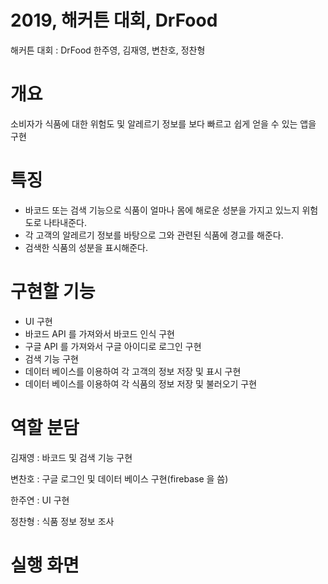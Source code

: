 # 2019, 해커튼 대회, DrFood
해커튼 대회 : DrFood
한주영, 김재영, 변찬호, 정찬형

# 개요
소비자가 식품에 대한 위험도 및 알레르기 정보를 보다 빠르고 쉽게 얻을 수 있는 앱을 구현

# 특징
* 바코드 또는 검색 기능으로 식품이 얼마나 몸에 해로운 성분을 가지고 있느지 위험도로 나타내준다.
* 각 고객의 알레르기 정보를 바탕으로 그와 관련된 식품에 경고를 해준다.
* 검색한 식품의 성분을 표시해준다.

# 구현할 기능
* UI 구현
* 바코드 API 를 가져와서 바코드 인식 구현
* 구글 API 를 가져와서 구글 아이디로 로그인 구현
* 검색 기능 구현
* 데이터 베이스를 이용하여 각 고객의 정보 저장 및 표시 구현
* 데이터 베이스를 이용하여 각 식품의 정보 저장 및 불러오기 구현

# 역할 분담
 김재영 : 바코드 및 검색 기능 구현
 
 변찬호 : 구글 로그인 및 데이터 베이스 구현(firebase 을 씀)
 
 한주연 : UI 구현
 
 정찬형 : 식품 정보 정보 조사
 
# 실행 화면

